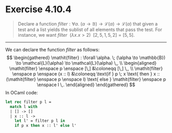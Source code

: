 # Exercise 4.10.4

> Declare a function $\mathit{filter} : \forall \alpha. \; (\alpha \to \mathbb{B}) \to \mathcal{L}(\alpha) \to \mathcal{L}(\alpha)$ that given a test and a list yields the sublist of all elements that pass the test.
> For instance, we want $\mathit{filter} \enspace (\lambda x. x > 2) \enspace [2, 5, 1, 5, 2] = [5, 5]$.

---

We can declare the function $\mathit{filter}$ as follows:
$$
  \begin{gathered}
    \mathit{filter} : \forall \alpha. \; (\alpha \to \mathbb{B}) \to \mathcal{L}(\alpha) \to \mathcal{L}(\alpha) \,, \\
    \begin{aligned}
      \mathit{filter} \enspace p \enspace [\,]
      &\coloneqq
      [\,] \,, \\
      \mathit{filter} \enspace p \enspace (x :: l)
      &\coloneqq
      \text{if } p \; x \text{ then } x :: (\mathit{filter} \enspace p \enspace l) \text{ else } \mathit{filter} \enspace p \enspace l \,.
    \end{aligned}
  \end{gathered}
$$
In OCaml code:
```ocaml
let rec filter p l =
  match l with
  | [] -> []
  | x :: l ->
    let l' = filter p l in
    if p x then x :: l' else l'
```
